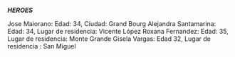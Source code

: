 *****HEROES*****

Jose Maiorano: Edad: 34, Ciudad: Grand Bourg
Alejandra Santamarina: Edad: 34, Lugar de residencia: Vicente López
Roxana Fernandez: Edad: 35, Lugar de residencia: Monte Grande
Gisela Vargas: Edad 32, Lugar de residencia : San Miguel

